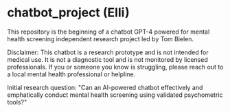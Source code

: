 # chatbot_project (Elli)
This repository is the beginning of a chatbot GPT-4 powered for mental health screening independent research project led by Tom Bielen.

Disclaimer: This chatbot is a research prototype and is not intended for medical use. It is not a diagnostic tool and is not monitored by licensed professionals. If you or someone you know is struggling, please reach out to a local mental health professional or helpline.

Initial research question: "Can an AI-powered chatbot effectively and emphatically conduct mental health screening using validated psychometric tools?"
